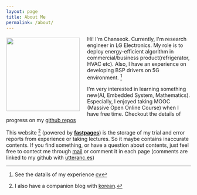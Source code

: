 ```yaml
---
layout: page
title: About Me
permalink: /about/
---
```


<p><img style="float: left;margin:5px 20px 5px 1px" src="{{site.baseurl}}/images/1489532533713.jpg" width="200px"></p>

Hi! I'm Chanseok. 
Currently, I'm research engineer in LG Electronics. 
My role is to deploy energy-efficient algorithm in commercial/business product(refrigerator, HVAC etc). Also, I have an experience on developing BSP drivers on 5G environment. [^1]

I'm very interested in learning something new(AI, Embedded System, Mathematics). Especially, I enjoyed taking MOOC (Massive Open Online Course) when I have free time. Checkout the details of progress on my [github repos](https://github.com/goodboychan)

This website [^2] (powered by **[fastpages](https://github.com/fastai/fastpages)**) is the storage of my trial and error reports from experience or taking lectures. So it maybe contains inaccurate contents. If you find something, or have a question about contents, just feel free to contect me through [mail](mailto:kcsgoodboy@gmail.com) or comment it in each page (comments are linked to my github with [utteranc.es](https://utteranc.es/))


[^1]: See the datails of my experience [cv]({{site.baseurl}}/assets/attach/resume_chanseok_20200804.pdf)

[^2]: I also have a companion blog with [korean](https://talkingaboutme.tistory.com/).

